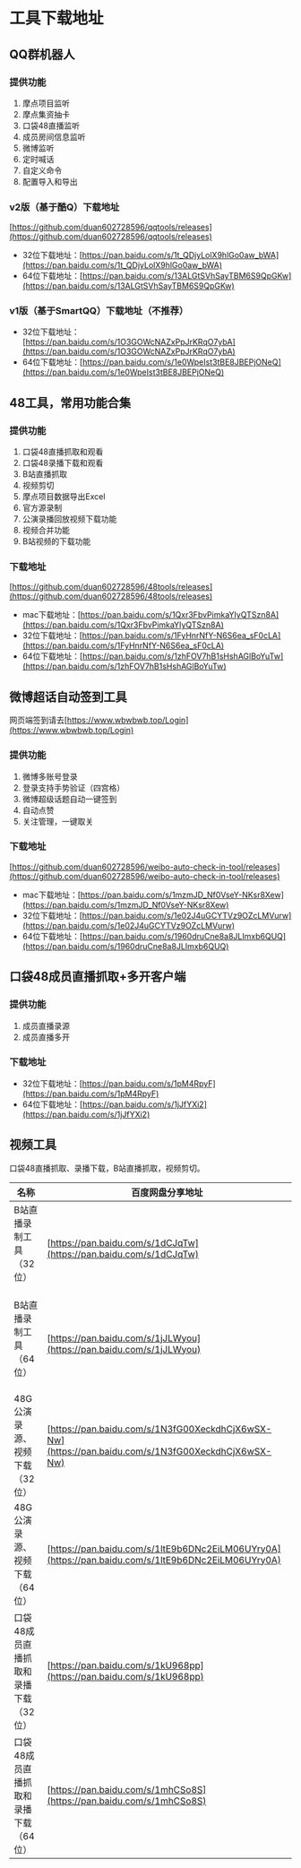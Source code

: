 # 工具下载地址

## QQ群机器人
### 提供功能
1. 摩点项目监听
2. 摩点集资抽卡
3. 口袋48直播监听
4. 成员房间信息监听
5. 微博监听
6. 定时喊话
7. 自定义命令   
8. 配置导入和导出
### v2版（基于酷Q）下载地址
[https://github.com/duan602728596/qqtools/releases](https://github.com/duan602728596/qqtools/releases)
* 32位下载地址：[https://pan.baidu.com/s/1t_QDjyLolX9hlGo0aw_bWA](https://pan.baidu.com/s/1t_QDjyLolX9hlGo0aw_bWA)
* 64位下载地址：[https://pan.baidu.com/s/13ALGtSVhSayTBM6S9QpGKw](https://pan.baidu.com/s/13ALGtSVhSayTBM6S9QpGKw)
### v1版（基于SmartQQ）下载地址（不推荐）
* 32位下载地址：[https://pan.baidu.com/s/1O3GOWcNAZxPpJrKRqO7ybA](https://pan.baidu.com/s/1O3GOWcNAZxPpJrKRqO7ybA)
* 64位下载地址：[https://pan.baidu.com/s/1e0WpeIst3tBE8JBEPjONeQ](https://pan.baidu.com/s/1e0WpeIst3tBE8JBEPjONeQ)

## 48工具，常用功能合集
### 提供功能
1. 口袋48直播抓取和观看   
2. 口袋48录播下载和观看   
3. B站直播抓取   
4. 视频剪切   
5. 摩点项目数据导出Excel   
6. 官方源录制   
7. 公演录播回放视频下载功能   
8. 视频合并功能   
9. B站视频的下载功能
### 下载地址
[https://github.com/duan602728596/48tools/releases](https://github.com/duan602728596/48tools/releases)
* mac下载地址：[https://pan.baidu.com/s/1Qxr3FbvPimkaYIyQTSzn8A](https://pan.baidu.com/s/1Qxr3FbvPimkaYIyQTSzn8A)
* 32位下载地址：[https://pan.baidu.com/s/1FyHnrNfY-N6S6ea_sF0cLA](https://pan.baidu.com/s/1FyHnrNfY-N6S6ea_sF0cLA)
* 64位下载地址：[https://pan.baidu.com/s/1zhFOV7hB1sHshAGlBoYuTw](https://pan.baidu.com/s/1zhFOV7hB1sHshAGlBoYuTw)

## 微博超话自动签到工具
网页端签到请去[https://www.wbwbwb.top/Login](https://www.wbwbwb.top/Login)
### 提供功能
1. 微博多账号登录   
2. 登录支持手势验证（四宫格）   
3. 微博超级话题自动一键签到   
4. 自动点赞
5. 关注管理，一键取关
### 下载地址
[https://github.com/duan602728596/weibo-auto-check-in-tool/releases](https://github.com/duan602728596/weibo-auto-check-in-tool/releases)
* mac下载地址：[https://pan.baidu.com/s/1mzmJD_Nf0VseY-NKsr8Xew](https://pan.baidu.com/s/1mzmJD_Nf0VseY-NKsr8Xew)
* 32位下载地址：[https://pan.baidu.com/s/1e02J4uGCYTVz9OZcLMVurw](https://pan.baidu.com/s/1e02J4uGCYTVz9OZcLMVurw)
* 64位下载地址：[https://pan.baidu.com/s/1960druCne8a8JLImxb6QUQ](https://pan.baidu.com/s/1960druCne8a8JLImxb6QUQ)

## 口袋48成员直播抓取+多开客户端
### 提供功能
1. 成员直播录源   
2. 成员直播多开
### 下载地址
* 32位下载地址：[https://pan.baidu.com/s/1pM4RpyF](https://pan.baidu.com/s/1pM4RpyF)
* 64位下载地址：[https://pan.baidu.com/s/1jJfYXi2](https://pan.baidu.com/s/1jJfYXi2)

## 视频工具
口袋48直播抓取、录播下载，B站直播抓取，视频剪切。

| 名称 | 百度网盘分享地址 |
| ---  | --- |
| B站直播录制工具（32位）               | [https://pan.baidu.com/s/1dCJqTw](https://pan.baidu.com/s/1dCJqTw) |
| B站直播录制工具（64位）               | [https://pan.baidu.com/s/1jJLWyou](https://pan.baidu.com/s/1jJLWyou) |
| 48G公演录源、视频下载（32位）         | [https://pan.baidu.com/s/1N3fG00XeckdhCjX6wSX-Nw](https://pan.baidu.com/s/1N3fG00XeckdhCjX6wSX-Nw) |
| 48G公演录源、视频下载（64位）         | [https://pan.baidu.com/s/1ltE9b6DNc2EiLM06UYry0A](https://pan.baidu.com/s/1ltE9b6DNc2EiLM06UYry0A) |
| 口袋48成员直播抓取和录播下载 （32位） | [https://pan.baidu.com/s/1kU968pp](https://pan.baidu.com/s/1kU968pp) |
| 口袋48成员直播抓取和录播下载 （64位） | [https://pan.baidu.com/s/1mhCSo8S](https://pan.baidu.com/s/1mhCSo8S) |
